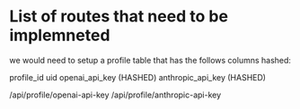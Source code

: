 # List of routes that need to be implemneted

we would need to setup a profile table that has the follows columns hashed:

profile_id
uid
openai_api_key (HASHED)
anthropic_api_key (HASHED)

/api/profile/openai-api-key
/api/profile/anthropic-api-key